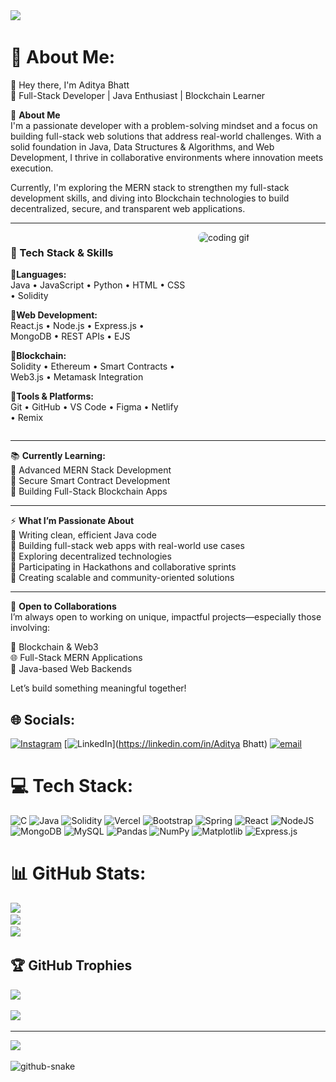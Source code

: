 <img src="https://media.giphy.com/media/xT5LMHxhOfscxPfIfm/giphy.gif" width="400" />

# 💫 About Me:

👋 Hey there, I'm Aditya Bhatt  
🚀 Full-Stack Developer | Java Enthusiast | Blockchain Learner  

🧠 **About Me**  
I'm a passionate developer with a problem-solving mindset and a focus on building full-stack web solutions that address real-world challenges. With a solid foundation in Java, Data Structures & Algorithms, and Web Development, I thrive in collaborative environments where innovation meets execution.

Currently, I'm exploring the MERN stack to strengthen my full-stack development skills, and diving into Blockchain technologies to build decentralized, secure, and transparent web applications.

---

<div style="display: flex; align-items: flex-start; justify-content: space-between; gap: 20px; flex-wrap: wrap;">

<div style="flex: 1; min-width: 280px;">

### 💼 Tech Stack & Skills

**🔹Languages:**  
Java • JavaScript • Python • HTML • CSS • Solidity  

**🔹Web Development:**  
React.js • Node.js • Express.js • MongoDB • REST APIs • EJS  

**🔹Blockchain:**  
Solidity • Ethereum • Smart Contracts • Web3.js • Metamask Integration  

**🔹Tools & Platforms:**  
Git • GitHub • VS Code • Figma • Netlify • Remix  

</div>

<div style="flex: 1; min-width: 200px;">
  <img src="https://media.giphy.com/media/xT5LMHxhOfscxPfIfm/giphy.gif" width="100%" style="max-width: 300px; border-radius: 10px;" alt="coding gif"/>
</div>

</div>

---

📚 **Currently Learning:**  
🔹 Advanced MERN Stack Development  
🔹 Secure Smart Contract Development  
🔹 Building Full-Stack Blockchain Apps  

---

⚡ **What I’m Passionate About**  
🔹 Writing clean, efficient Java code  
🔹 Building full-stack web apps with real-world use cases  
🔹 Exploring decentralized technologies  
🔹 Participating in Hackathons and collaborative sprints  
🔹 Creating scalable and community-oriented solutions  

---

🤝 **Open to Collaborations**  
I’m always open to working on unique, impactful projects—especially those involving:  

🔗 Blockchain & Web3  
🌐 Full-Stack MERN Applications  
🧩 Java-based Web Backends  

Let’s build something meaningful together!



## 🌐 Socials:
[![Instagram](https://img.shields.io/badge/Instagram-%23E4405F.svg?logo=Instagram&logoColor=white)](https://instagram.com/adit_yabhatt234) [![LinkedIn](https://img.shields.io/badge/LinkedIn-%230077B5.svg?logo=linkedin&logoColor=white)](https://linkedin.com/in/Aditya Bhatt) [![email](https://img.shields.io/badge/Email-D14836?logo=gmail&logoColor=white)](mailto:aditya.adi02bhatt@gmail.com) 

# 💻 Tech Stack:
![C](https://img.shields.io/badge/c-%2300599C.svg?style=for-the-badge&logo=c&logoColor=white) ![Java](https://img.shields.io/badge/java-%23ED8B00.svg?style=for-the-badge&logo=openjdk&logoColor=white) ![Solidity](https://img.shields.io/badge/Solidity-%23363636.svg?style=for-the-badge&logo=solidity&logoColor=white) ![Vercel](https://img.shields.io/badge/vercel-%23000000.svg?style=for-the-badge&logo=vercel&logoColor=white) ![Bootstrap](https://img.shields.io/badge/bootstrap-%238511FA.svg?style=for-the-badge&logo=bootstrap&logoColor=white) ![Spring](https://img.shields.io/badge/spring-%236DB33F.svg?style=for-the-badge&logo=spring&logoColor=white) ![React](https://img.shields.io/badge/react-%2320232a.svg?style=for-the-badge&logo=react&logoColor=%2361DAFB) ![NodeJS](https://img.shields.io/badge/node.js-6DA55F?style=for-the-badge&logo=node.js&logoColor=white) ![MongoDB](https://img.shields.io/badge/MongoDB-%234ea94b.svg?style=for-the-badge&logo=mongodb&logoColor=white) ![MySQL](https://img.shields.io/badge/mysql-4479A1.svg?style=for-the-badge&logo=mysql&logoColor=white) ![Pandas](https://img.shields.io/badge/pandas-%23150458.svg?style=for-the-badge&logo=pandas&logoColor=white) ![NumPy](https://img.shields.io/badge/numpy-%23013243.svg?style=for-the-badge&logo=numpy&logoColor=white) ![Matplotlib](https://img.shields.io/badge/Matplotlib-%23ffffff.svg?style=for-the-badge&logo=Matplotlib&logoColor=black) ![Express.js](https://img.shields.io/badge/express.js-%23404d59.svg?style=for-the-badge&logo=express&logoColor=%2361DAFB)
# 📊 GitHub Stats:
![](https://github-readme-stats.vercel.app/api?username=adityaBhatt02&theme=dark&hide_border=false&include_all_commits=false&count_private=false)<br/>
![](https://nirzak-streak-stats.vercel.app/?user=adityaBhatt02&theme=dark&hide_border=false)<br/>
![](https://github-readme-stats.vercel.app/api/top-langs/?username=adityaBhatt02&theme=dark&hide_border=false&include_all_commits=false&count_private=false&layout=compact)

## 🏆 GitHub Trophies
![](https://github-profile-trophy.vercel.app/?username=adityaBhatt02&theme=radical&no-frame=false&no-bg=true&margin-w=4)

![](https://quotes-github-readme.vercel.app/api?type=horizontal&theme=radical)

---
[![](https://visitcount.itsvg.in/api?id=adityaBhatt02&icon=0&color=0)](https://visitcount.itsvg.in)

<!-- Proudly created with GPRM ( https://gprm.itsvg.in ) -->
<picture>
 <source media = "(prefers-color-scheme: dark)" srcset="https://raw.githubusercontent.com/adityaBhatt02/adityaBhatt02/output/github-snake-dark.svg" />
 <source media = "(prefers-color-scheme: light)" srcset="https://raw.githubusercontent.com/adityaBhatt02/adityaBhatt02/output/github-snake.svg" />
  <img alt="github-snake" src="https://raw.githubusercontent.com/adityaBhatt02/adityaBhatt02/output/github-snake.svg">
